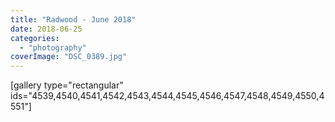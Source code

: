 ```yaml
---
title: "Radwood - June 2018"
date: 2018-06-25
categories: 
  - "photography"
coverImage: "DSC_0389.jpg"
---
```


\[gallery type="rectangular" ids="4539,4540,4541,4542,4543,4544,4545,4546,4547,4548,4549,4550,4551"\]
